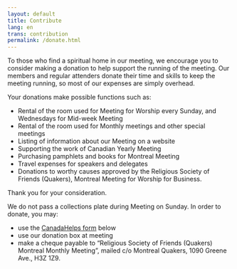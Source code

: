 ```yaml
---
layout: default
title: Contribute
lang: en
trans: contribution
permalink: /donate.html
---
```

To those who find a spiritual home in our meeting, we encourage you to consider making a donation to help support the running of the meeting. Our members and regular attenders donate their time and skills to keep the meeting running, so most of our expenses are simply overhead.

Your donations make possible functions such as:

* Rental of the room used for Meeting for Worship every Sunday, and Wednesdays for Mid-week Meeting
* Rental of the room used for Monthly meetings and other special meetings
* Listing of information about our Meeting on a website
* Supporting the work of Canadian Yearly Meeting
* Purchasing pamphlets and books for Montreal Meeting
* Travel expenses for speakers and delegates
* Donations to worthy causes approved by the Religious Society of Friends (Quakers), Montreal Meeting for Worship for Business.

Thank you for your consideration.

We do not pass a collections plate during Meeting on Sunday. In order to donate, you may:
* use the [CanadaHelps form](https://www.canadahelps.org/en/charities/religious-society-of-friends-quakers-montreal-monthly-meet/) below
* use our donation box at meeting
* make a cheque payable to “Religious Society of Friends (Quakers) Montreal Monthly Meeting”, mailed c/o Montreal Quakers, 1090 Greene Ave., H3Z 1Z9.

<script id="ch_cdn_embed" type="text/javascript" src="https://www.canadahelps.org/secure/js/cdf_embed.js" charset="utf-8" data-language="en" data-page-id="43151" data-root-url="https://www.canadahelps.org" data-formtype="0" data-cfasync="false"></script>
